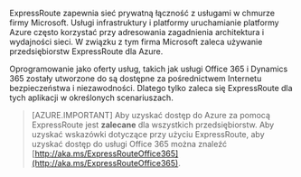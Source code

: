 ExpressRoute zapewnia sieć prywatną łączność z usługami w chmurze firmy Microsoft. Usługi infrastruktury i platformy uruchamianie platformy Azure często korzystać przy adresowania zagadnienia architektura i wydajności sieci. W związku z tym firma Microsoft zaleca używanie przedsiębiorstw ExpressRoute dla Azure.

Oprogramowanie jako oferty usług, takich jak usługi Office 365 i Dynamics 365 zostały utworzone do są dostępne za pośrednictwem Internetu bezpieczeństwa i niezawodności.  Dlatego tylko zaleca się ExpressRoute dla tych aplikacji w określonych scenariuszach.

> [AZURE.IMPORTANT]
> Aby uzyskać dostęp do Azure za pomocą ExpressRoute jest **zalecane** dla wszystkich przedsiębiorstw. Aby uzyskać wskazówki dotyczące przy użyciu ExpressRoute, aby uzyskać dostęp do usługi Office 365 można znaleźć [http://aka.ms/ExpressRouteOffice365](http://aka.ms/ExpressRouteOffice365).